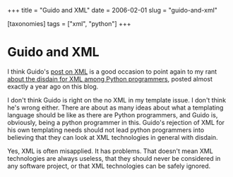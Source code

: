 +++
title = "Guido and XML"
date = 2006-02-01
slug = "guido-and-xml"

[taxonomies]
tags = ["xml", "python"]
+++

# Guido and XML

I think Guido's [post on
XML](http://www.artima.com/weblogs/viewpost.jsp?thread=146647) is a good
occasion to point again to my rant [about the disdain for XML among
Python
programmers](http://faassen.n--tree.net/blog/view/weblog/2005/01/30/0),
posted almost exactly a year ago on this blog.

I don't think Guido is right on the no XML in my template issue. I don't
think he's wrong either. There are about as many ideas about what a
templating language should be like as there are Python programmers, and
Guido is, obviously, being a python programmer in this. Guido's
rejection of XML for his own templating needs should not lead python
programmers into believing that they can look at XML technologies in
general with disdain.

Yes, XML is often misapplied. It has problems. That doesn't mean XML
technologies are always useless, that they should never be considered in
any software project, or that XML technologies can be safely ignored.

